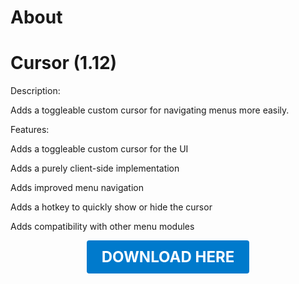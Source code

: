 # About

# Cursor (1.12)

Description:

Adds a toggleable custom cursor for navigating menus more easily.

Features:

Adds a toggleable custom cursor for the UI

Adds a purely client-side implementation

Adds improved menu navigation

Adds a hotkey to quickly show or hide the cursor

Adds compatibility with other menu modules

<p align="center"><a href="https://github.com/LiliaFramework/Modules/raw/refs/heads/gh-pages/cursor.zip" style="display:inline-block;padding:12px 24px;font-size:1.5rem;font-weight:bold;text-decoration:none;color:#fff;background-color:#007acc;border-radius:4px;">DOWNLOAD HERE</a></p>
